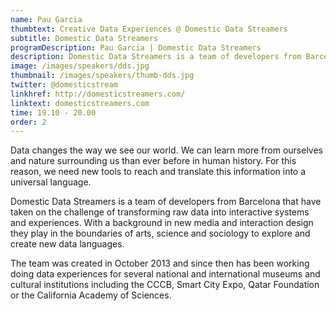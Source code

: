 ```yaml
---
name: Pau Garcia
thumbtext: Creative Data Experiences @ Domestic Data Streamers
subtitle: Domestic Data Streamers
programDescription: Pau Garcia | Domestic Data Streamers
description: Domestic Data Streamers is a team of developers from Barcelona that have taken on the challenge of transforming raw data into interactive systems and experiences. With a background in new media and interaction design they play in the boundaries of arts, science and sociology to explore and create new data languages. Pau Garcia of Domestic Data Streamers is one of the speakers at Sensorium 2016.
image: /images/speakers/dds.jpg
thumbnail: /images/speakers/thumb-dds.jpg
twitter: @domesticstream
linkhref: http://domesticstreamers.com/
linktext: domesticstreamers.com
time: 19.10 - 20.00
order: 2
---
```


Data changes the way we see our world. We can learn more from ourselves and nature surrounding us than ever before in human history. For this reason, we need new tools to reach and translate this information into a universal language.

Domestic Data Streamers is a team of developers from Barcelona that have taken on the challenge of transforming raw data into interactive systems and experiences. With a background in new media and interaction design they play in the boundaries of arts, science and sociology to explore and create new data languages.

The team was created in October 2013 and since then has been working doing data experiences for several national and international museums and cultural institutions including the CCCB, Smart City Expo, Qatar Foundation or the California Academy of Sciences.